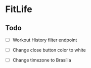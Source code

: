 # FitLife

<!-- https://sweetalert2.github.io/#download -->

## Todo

- [ ] Workout History filter endpoint
- [ ] Change close button color to white
- [ ] Change timezone to Brasília




